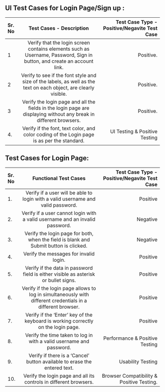 ## UI Test Cases for Login Page/Sign up : 


| Sr. No      | Test Cases - Description | Test Case Type - Positive/Negavite Test Case  |
| :---        |    :----:   |          ---: |
| 1     | Verify that the login screen contains elements such as Username, Password, Sign in button, and create an account link.| Positive.   |
| 2     | Verify to see if the font style and size of the labels, as well as the text on each object, are clearly visible.      | Positive.   |
| 3     | Verify the login page and all the fields in the login page are displaying without any break in different browsers.    | Positive.   |
| 4.    | Verify if the font, text color, and color coding of the Login page is as per the standard.	                          | UI Testing & Positive Testing |



## Test Cases for Login Page: 


| Sr. No      | Functional Test Cases       | Test Case Type - Positive/Negavite Test Case  |
| :---        |    :----:                   |          ---: |                                
|	1.          | Verify if a user will be able to login with a valid username and valid password.	                          | Positive | 
| 2.          | Verify if a user cannot login with a valid username and an invalid password.	                              | Negative |
| 3.          |	Verify the login page for both, when the field is blank and Submit button is clicked.	                      | Negative |
| 4.          | Verify the messages for invalid login.	                                                                    | Positive |
| 5.          | Verify if the data in password field is either visible as asterisk or bullet signs.	                        | Positive |
| 6.          | Verify if the login page allows to log in simultaneously with different credentials in a different browser.	| Positive |
| 7.          | Verify if the ‘Enter’ key of the keyboard is working correctly on the login page.	                          | Positive |
| 8.          | Verify the time taken to log in with a valid username and password.	                                        | Performance & Positive Testing |
| 9.          | Verify if there is a ‘Cancel’ button available to erase the entered text.                                   | Usability Testing |
| 10.         | Verify the login page and all its controls in different browsers.                                           |	Browser Compatibility & Positive Testing. |
